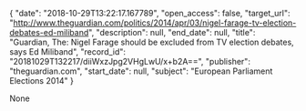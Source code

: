 {
  "date": "2018-10-29T13:22:17.167789", 
  "open_access": false, 
  "target_url": "http://www.theguardian.com/politics/2014/apr/03/nigel-farage-tv-election-debates-ed-miliband", 
  "description": null, 
  "end_date": null, 
  "title": "Guardian, The: Nigel Farage should be excluded from TV election debates, says Ed Miliband", 
  "record_id": "20181029T132217/diiWxzJpg2VHgLwU/x+b2A==", 
  "publisher": "theguardian.com", 
  "start_date": null, 
  "subject": "European Parliament Elections 2014"
}

None